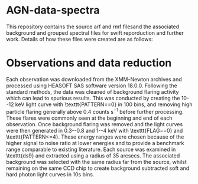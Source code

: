 # AGN-data-spectra

This repository contains the source arf and rmf filesand the associated background and grouped spectral files for swift reporduction and further work. Details of how these files were created are as follows:

# Observations and data reduction
Each observation was downloaded from the XMM-Newton archives and processed using HEASOFT SAS software version 18.0.0. Following the standard methods, the data was cleaned of background flaring activity which can lead to spurious results. This was conducted by creating the 10--12 keV light curve with \texttt{PATTERN==0} in 100 bins, and removing high particle flaring generally above 0.4 counts s$^{-1}$ before further processing. These flares were commonly seen at the beginning and end of each observation. Once background flaring was removed and the light curves were then generated in 0.3--0.8 and 1--4 keV with \texttt{FLAG==0} and \texttt{PATTERN<=4}. These energy ranges were chosen because of the higher signal to noise ratio at lower energies and to provide a benchmark range comparable to existing literature. Each source was examined in \texttt{ds9} and extracted using a radius of 35 arcsecs. The associated background was selected with the same radius far from the source, whilst remaining on the same CCD chip to create background subtracted soft and hard photon light curves in 10s bins. 
